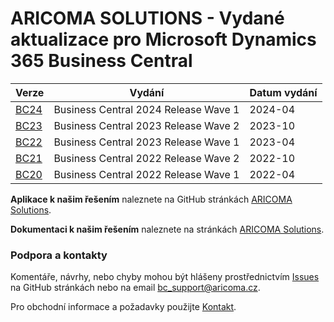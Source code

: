 # ARICOMA SOLUTIONS - Vydané aktualizace pro Microsoft Dynamics 365 Business Central

|Verze  |Vydání  |Datum vydání  |
|---------|---------|---------|
|[BC24](Changes/BC24/Updates-bc24.md) |Business Central 2024 Release Wave 1 |2024-04 |
|[BC23](Changes/BC23/Updates-bc23.md) |Business Central 2023 Release Wave 2 |2023-10 |
|[BC22](Changes/BC22/Updates-bc22.md) |Business Central 2023 Release Wave 1 |2023-04 |
|[BC21](Changes/BC21/Updates-bc21.md) |Business Central 2022 Release Wave 2 |2022-10 |
|[BC20](Changes/BC20/Updates-bc20.md) |Business Central 2022 Release Wave 1 |2022-04 |

**Aplikace k našim řešením** naleznete na GitHub stránkách [ARICOMA Solutions](https://github.com/ARICOMA-D365BC/ARICOMA-SOLUTIONS).

**Dokumentaci k našim řešením** naleznete na stránkách [ARICOMA Solutions](https://www.aricoma.com/docs/cs-cz/dynamics365/business-central/Solutions/solutions.html).

### Podpora a kontakty  

Komentáře, návrhy, nebo chyby mohou být hlášeny prostřednictvím [Issues](https://github.com/ARICOMA-D365BC/AC-Solutions/issues) na GitHub stránkách nebo na email [bc_support@aricoma.cz](mailto:bc_support@aricoma.cz).  

Pro obchodní informace a požadavky použijte [Kontakt](https://www.aricoma.com/cs/co-delame/podnikove-aplikace/informacni-systemy-microsoft/erp-pro-stredni-a-mensi-firmy#contact).
